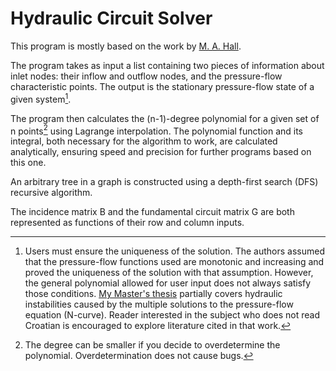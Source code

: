 # Hydraulic Circuit Solver

This program is mostly based on the work by [M. A. Hall](https://onlinelibrary.wiley.com/doi/abs/10.1002/net.3230060204).

The program takes as input a list containing two pieces of information about inlet nodes: their inflow and outflow nodes, and the pressure-flow characteristic points. The output is the stationary pressure-flow state of a given system[^1].

The program then calculates the (n-1)-degree polynomial for a given set of n points[^2] using Lagrange interpolation. The polynomial function and its integral, both necessary for the algorithm to work, are calculated analytically, ensuring speed and precision for further programs based on this one.

An arbitrary tree in a graph is constructed using a depth-first search (DFS) recursive algorithm.

The incidence matrix B and the fundamental circuit matrix G are both represented as functions of their row and column inputs.

[^1]: Users must ensure the uniqueness of the solution. The authors assumed that the pressure-flow functions used are monotonic and increasing and proved the uniqueness of the solution with that assumption. However, the general polynomial allowed for user input does not always satisfy those conditions. [My Master's thesis](https://zir.nsk.hr/islandora/object/fsb%3A9362) partially covers hydraulic instabilities caused by the multiple solutions to the pressure-flow equation (N-curve). Reader interested in the subject who does not read Croatian is encouraged to explore literature cited in that work. 

[^2]: The degree can be smaller if you decide to overdetermine the polynomial. Overdetermination does not cause bugs.

